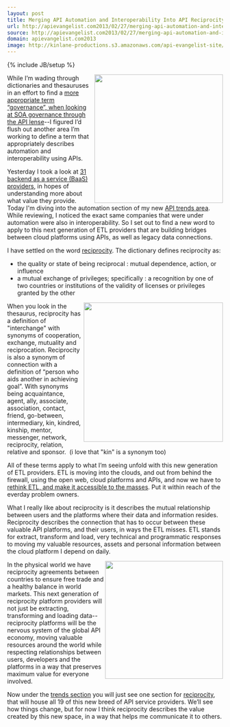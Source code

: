 ```yaml
---
layout: post
title: Merging API Automation and Interoperability Into API Reciprocity
url: http://apievangelist.com2013/02/27/merging-api-automation-and-interoperability-into-api-reciprocity/
source: http://apievangelist.com2013/02/27/merging-api-automation-and-interoperability-into-api-reciprocity/
domain: apievangelist.com2013
image: http://kinlane-productions.s3.amazonaws.com/api-evangelist-site/blog/reciprocity-trends.png
---
```

{% include JB/setup %}
<p><a href="http://apievangelist.com/trends/reciprocity.php"><img src="https://s3.amazonaws.com/kinlane-productions/api-evangelist/trends/reciprocity-trends.png" alt="" width="300" align="right" /></a></p>
<p>While I&rsquo;m wading through dictionaries and thesauruses in an effort to find a <a href="/2013/02/27/what-is-better-word-for-governance-when-it-comes-to-apis/">more appropriate term &ldquo;governance&rdquo;, when looking at SOA governance through the API lense</a>--I figured I&rsquo;d flush out another area I&rsquo;m working to define a term that appropriately describes automation and interoperability using APIs.</p>
<p>Yesterday I took a look at <a href="/2013/02/26/75-features-from-across-31-baas-providers/">31 backend as a service (BaaS) providers</a>, in hopes of understanding more about what value they provide.  Today I'm diving into the automation section of my new <a href="/trends/">API trends area</a>. While reviewing, I noticed the exact same companies that were under automation were also in interoperability.  So I set out to find a new word to apply to this next generation of ETL providers that are building bridges between cloud platforms using APIs, as well as legacy data connections.</p>
<p>I have settled on the word <span style="text-decoration: underline;">reciprocity</span>.  The dictionary defines reciprocity as:</p>
<ul class="mainlist">
<li>the quality or state of being reciprocal : mutual dependence, action, or influence</li>
<li>a mutual exchange of privileges; specifically : a recognition by one of two countries or institutions of the validity of licenses or privileges granted by the other</li>
</ul>
<p><a href="http://apievangelist.com/trends/reciprocity.php"><img src="https://s3.amazonaws.com/kinlane-productions/api-evangelist/trends/social-reciprocity.png" alt="" width="325" align="right" /></a></p>
<p>When you look in the thesaurus, reciprocity has a definition of "interchange" with synonyms of cooperation, exchange, mutuality and reciprocation.  Reciprocity is also a synonym of connection with a definition of &ldquo;person who aids another in achieving goal&rdquo;. With synonyms being acquaintance, agent, ally, associate, association, contact, friend, go-between, intermediary, kin, kindred, kinship, mentor, messenger, network, reciprocity, relation, relative and sponsor. &nbsp;(i love that "kin" is a synonym too)</p>
<p>All of these terms apply to what I&rsquo;m seeing unfold with this new generation of ETL providers.  ETL is moving into the clouds, and out from behind the firewall, using the open web, cloud platforms and APIs, and now we have to <a href="/2013/02/10/bringing-etl-to-the-masses-with-apis/">rethink ETL, and make it accessible to the masses</a>. Put it within reach of the everday problem owners.</p>
<p>What I really like about reciprocity is it describes the mutual relationship between users and the platforms where their data and information resides.  Reciprocity describes the connection that has to occur between these valuable API platforms, and their users, in ways the ETL misses.  ETL stands for extract, transform and load, very technical and programmatic responses to moving my valuable resources, assets and personal information between the cloud platform I depend on daily.</p>
<p><a href="http://apievangelist.com/trends/reciprocity.php"><img src="https://s3.amazonaws.com/kinlane-productions/api-evangelist/trends/reciprocity-2.jpeg" alt="" width="275" align="right" /></a></p>
<p>In the physical world we have reciprocity agreements between countries to ensure free trade and a healthy balance in world markets.  This next generation of reciprocity platform providers will not just be extracting, transforming and loading data--reciprocity platforms will be the nervous system of the global API economy, moving valuable resources around the world while respecting relationships between users, developers and the platforms in a way that preserves maximum value for everyone involved.</p>
<p>Now under the <a href="/trends/">trends section</a> you will just see one section for <a title="reciprocity" href="/trends/reciprocity.php">reciprocity</a>, that will house all 19 of this new breed of API service providers.  We&rsquo;ll see how things change, but for now I think reciprocity describes the value created by this new space, in a way that helps me communicate it to others.</p>
